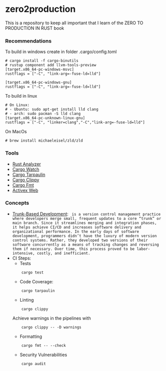 # zero2production
This is a repository to keep all important that I learn of the ZERO TO PRODUCTION IN RUST book
### Recommendations
To build in windows create in folder .cargo/config.toml
```
# cargo install -f cargo-binutils
# rustup component add llvm-tools-preview
[target.x86_64-pc-windows-msvc]
rustflags = ["-C", "link-arg=-fuse-ld=lld"]

[target.x86_64-pc-windows-gnu]
rustflags = ["-C", "link-arg=-fuse-ld=lld"]
```
To build in linux
```
# On Linux:
# - Ubuntu: sudo apt-get install lld clang
# - arch: sudo pacman -S lld clang
[target.x86_64-pc-unknown-linux-gnu]
rustflags = ["-C", "linker=clang","-C","link-arg=-fuse-ld=lld"]
```
On MacOs
```
# brew install michaeleisel/zld/zld 
```

### Tools
- [Rust Analyzer](https://rust-analyzer.github.io/)
- [Cargo Watch](https://crates.io/crates/cargo-watch)
- [Cargo Tarpaulin](https://github.com/xd009642/tarpaulin)
- [Cargo Clippy](https://github.com/rust-lang/rust-clippy)
- [Cargo Fmt](https://github.com/rust-lang/rustfmt)
- [Activex Web](https://github.com/actix/actix-web)

### Concepts
- [Trunk-Based Development](https://www.atlassian.com/continuous-delivery/continuous-integration/trunk-based-development): ` is a version control management practice where developers merge small, frequent updates to a core “trunk” or main branch. Since it streamlines merging and integration phases, it helps achieve CI/CD and increases software delivery and organizational performance. In the early days of software development, programmers didn’t have the luxury of modern version control systems. Rather, they developed two versions of their software concurrently as a means of tracking changes and reversing them if necessary. Over time, this process proved to be labor-intensive, costly, and inefficient.`
- CI Steps:
    - Tests
    ```
        cargo test
    ```
    - Code Coverage:
    ```
        cargo tarpaulin
    ```
    - Linting
    ```
        cargo clippy
    ```
    Achieve warnings in the pipelines with
    ```
        cargo clippy -- -D warnings
    ```
    -  Formatting
    ```
        cargo fmt -- --check
    ```
    - Security Vulnerabilities
    ```
        cargo audit
    ```
